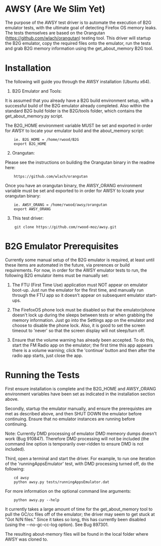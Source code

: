 AWSY (Are We Slim Yet)
======================

The purpose of the AWSY test driver is to automate the execution of B2G emulator tests, with the ultimate goal of detecting Firefox OS memory leaks. The tests themselves are based on the Orangutan (https://github.com/wlach/orangutan) testing tool. This driver will startup the B2G emulator, copy the required files onto the emulator, run the tests and grab B2G memory information using the get_about_memory B2G tool.

Installation
============

The following will guide you through the AWSY installation (Ubuntu x64).

1) B2G Emulator and Tools:

It is assumed that you already have a B2G build environment setup, with a successful build of the B2G emulator already completed. Also within the standard B2G build folder is the B2G/tools folder, which contains the get_about_memory.py script.

The B2G_HOME environment variable MUST be set and exported in order for AWSY to locate your emulator build and the about_memory script:

        ie. B2G_HOME = /home/rwood/B2G
        export B2G_HOME

2) Orangutan:

Please see the instructions on building the Orangutan binary in the readme here:

        https://github.com/wlach/orangutan

Once you have an orangutan binary, the AWSY_ORANG environment variable must be set and exported to in order for AWSY to lcoate your orangutan binary:

        ie. AWSY_ORANG = /home/rwood/awsy/orangutan
        export AWSY_ORANG

3) This test driver:

        git clone https://github.com/rwood-moz/awsy.git

B2G Emulator Prerequisites
==========================
Currently some manual setup of the B2G emulator is required, at least until these items are automated in the future, via prerences or build requirements. For now, in order for the AWSY emulator tests to run, the following B2G emulator items must be manually set:

1) The FTU (First Time Use) application must NOT appear on emulator boot-up. Just run the emulator for the first time, and manually run through the FTU app so it doesn't appear on subsequent emulator start-ups.

2) The FirefoxOS phone lock must be disabled so that the emulator/phone doesn't lock up during the sleeps between tests or when grabbing the memory information. Just go into the Settings app on the emulator and choose to disable the phone lock. Also, it is good to set the screen timeout to 'never' so that the screen display will not sleep/turn off.

3) Ensure that the volume warning has already been accepted. To do this, start the FM Radio app on the emulator; the first time this app appears there is a volume warning; click the 'continue' button and then after the radio app starts, just close the app.

Running the Tests
=================

First ensure installation is complete and the B2G_HOME and AWSY_ORANG environment variables have been set as indicated in the installation section above.

Secondly, startup the emulator manually, and ensure the prerequistes are met as described above, and then SHUT DOWN the emulator before continuing. Ensure that no emulator instances are running before continuing.

Note: Currently DMD processing of emulator DMD memeory dumps doesn't work (Bug 910847). Therefore DMD processing will not be included (the command line option is temporarily over-ridden to ensure DMD is not included).

Third, open a terminal and start the driver. For example, to run one iteration of the 'runningAppsEmulator' test, with DMD processing turned off, do the following:

        cd awsy
        python awsy.py tests/runningAppsEmulator.dat
        
For more information on the optional command line arguments:

        python awsy.py --help

It currently takes a large amount of time for the get_about_memory tool to pull the GC/cc files off of the emulator; the driver may seem to get stuck at "Got N/N files." Since it takes so long, this has currently been disabled (using the --no-gc-cc-log option). See Bug 897301.

The resulting about-memory files will be found in the local folder where AWSY was cloned to.

